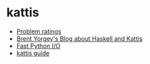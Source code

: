 # kattis

- [Problem ratings](http://ozark.hendrix.edu/~yorgey/kattis.html)
- [Brent Yorgey's Blog about Haskell and Kattis](https://byorgey.wordpress.com/tag/kattis/)
- [Fast Python I/O](https://mwermelinger.github.io/kattis-guide/input.html)
- [kattis guide](https://github.com/mwermelinger/kattis-guide/tree/master?tab=readme-ov-file)
